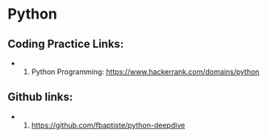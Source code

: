 # Python
## Coding Practice Links:
- 1) Python Programming: https://www.hackerrank.com/domains/python
 
## Github links:
- 1) https://github.com/fbaptiste/python-deepdive
